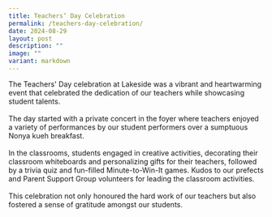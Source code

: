 ```yaml
---
title: Teachers’ Day Celebration
permalink: /teachers-day-celebration/
date: 2024-08-29
layout: post
description: ""
image: ""
variant: markdown
---
```

The Teachers' Day celebration at Lakeside was a vibrant and heartwarming event that celebrated the dedication of our teachers while 
showcasing student talents. 
<br><br>
The day started with a private concert in the foyer where teachers enjoyed a variety of performances by our student performers over a sumptuous Nonya kueh breakfast.
<br><br>
In the classrooms, students engaged in creative activities, decorating their classroom whiteboards and personalizing gifts for their teachers, followed by a trivia quiz and fun-filled Minute-to-Win-It games. Kudos to our prefects and Parent Support Group volunteers for leading the classroom activities.
<br><br>
This celebration not only honoured the hard work of our teachers but also fostered a sense of gratitude amongst our students.
<br><br>
